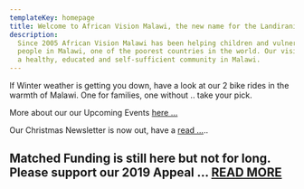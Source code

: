 ```yaml
---
templateKey: homepage
title: Welcome to African Vision Malawi, the new name for the Landirani Trust
description:
  Since 2005 African Vision Malawi has been helping children and vulnerable
  people in Malawi, one of the poorest countries in the world. Our vision is to see
  a healthy, educated and self-sufficient community in Malawi.
---
```


If Winter weather is getting you down, have a look at our 2 bike rides in the warmth of Malawi. One for families, one without .. take your pick.

More about our our Upcoming Events [here ...](/events/ "View events")

Our Christmas Newsletter is now out, have a [read ...](http://www.africanvision.org.uk/africa-vision-news/wp-content/uploads/2019/12/AVM-Newsletter-Winter-2019-Low_res.pdf "Christmas newsletter")..

## **Matched Funding is still here but not for long. Please support our 2019 Appeal ...** [**READ MORE**](http://www.africanvision.org.uk/2018/11/21/sams-village-christmas-appeal-matched-funding-is-back/)
